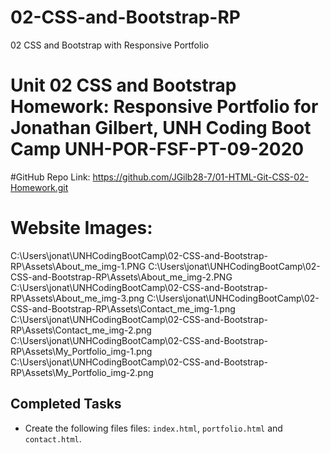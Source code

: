 # 02-CSS-and-Bootstrap-RP
02 CSS and Bootstrap with Responsive Portfolio
# Unit 02 CSS and Bootstrap Homework: Responsive Portfolio for Jonathan Gilbert, UNH Coding Boot Camp UNH-POR-FSF-PT-09-2020

#GitHub Repo Link: https://github.com/JGilb28-7/01-HTML-Git-CSS-02-Homework.git

# Website Images:
<img>C:\Users\jonat\UNHCodingBootCamp\02-CSS-and-Bootstrap-RP\Assets\About_me_img-1.PNG</img>
<img>C:\Users\jonat\UNHCodingBootCamp\02-CSS-and-Bootstrap-RP\Assets\About_me_img-2.PNG</img>
<img>C:\Users\jonat\UNHCodingBootCamp\02-CSS-and-Bootstrap-RP\Assets\About_me_img-3.png</img>
<img>C:\Users\jonat\UNHCodingBootCamp\02-CSS-and-Bootstrap-RP\Assets\Contact_me_img-1.png</img>
<img>C:\Users\jonat\UNHCodingBootCamp\02-CSS-and-Bootstrap-RP\Assets\Contact_me_img-2.png</img>
<img>C:\Users\jonat\UNHCodingBootCamp\02-CSS-and-Bootstrap-RP\Assets\My_Portfolio_img-1.png</img>
<img>C:\Users\jonat\UNHCodingBootCamp\02-CSS-and-Bootstrap-RP\Assets\My_Portfolio_img-2.png</img>


## Completed Tasks
* Create the following files files: `index.html`, `portfolio.html` and `contact.html`.
    <!-- This complete>
    <!-- added in my photo and added to the Assets folder>
* Using Bootstrap, develop your portfolio site with the following items:
   * A navbar - <!-- Complete>
   * A responsive layout <!--complete>
   * Responsive images <!-- adjusted the Margin using css>




